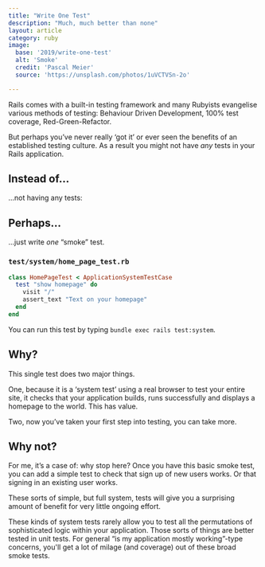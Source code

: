 ```yaml
---
title: "Write One Test"
description: "Much, much better than none"
layout: article
category: ruby
image:
  base: '2019/write-one-test'
  alt: 'Smoke'
  credit: 'Pascal Meier'
  source: 'https://unsplash.com/photos/1uVCTVSn-2o'

---
```


Rails comes with a built-in testing framework and many Rubyists evangelise various methods of testing: Behaviour Driven Development, 100% test coverage, Red-Green-Refactor.

But perhaps you’ve never really ‘got it’ or ever seen the benefits of an established testing culture. As a result you might not have _any_ tests in your Rails application.


## Instead of...

...not having any tests:


## Perhaps...

...just write _one_ “smoke” test.

### `test/system/home_page_test.rb`

```ruby
class HomePageTest < ApplicationSystemTestCase
  test "show homepage" do
    visit "/"
    assert_text "Text on your homepage"
  end
end
```

You can run this test by typing `bundle exec rails test:system`.


## Why?

This single test does two major things.

One, because it is a ‘system test’ using a real browser to test your entire site, it checks that your application builds, runs successfully and displays a homepage to the world. This has value.

Two, now you’ve taken your first step into testing, you can take more.


## Why not?

For me, it’s a case of: why stop here? Once you have this basic smoke test, you can add a simple test to check that sign up of new users works. Or that signing in an existing user works.

These sorts of simple, but full system, tests will give you a surprising amount of benefit for very little ongoing effort.

These kinds of system tests rarely allow you to test all the permutations of sophisticated logic within your application. Those sorts of things are better tested in unit tests. For general “is my application mostly working”-type concerns, you'll get a lot of milage (and coverage) out of these broad smoke tests.
